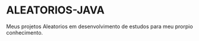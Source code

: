 # ALEATORIOS-JAVA
Meus projetos Aleatorios em desenvolvimento de estudos para meu prorpio conhecimento.
